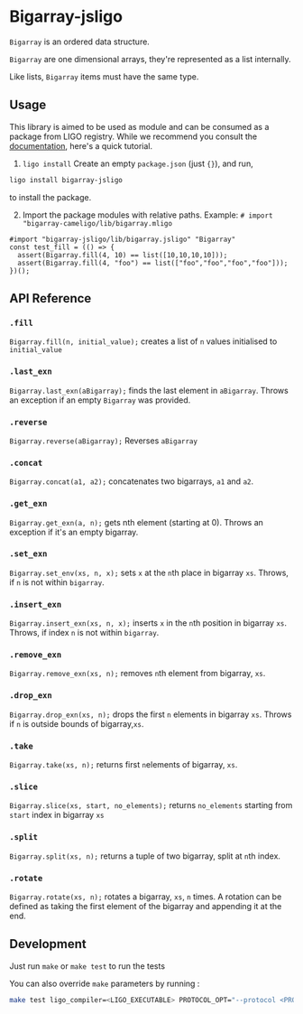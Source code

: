 # Bigarray-jsligo

`Bigarray` is an ordered data structure.

`Bigarray` are one dimensional arrays, they're represented as a list internally.

Like lists, `Bigarray` items must have the same type.

## Usage

This library is aimed to be used as module and can be consumed as a package from LIGO registry.
While we recommend you consult the [documentation](https://ligolang.org/docs/advanced/package-management/), here's a quick tutorial.


1. `ligo install`
Create an empty `package.json` (just `{}`), and run,

```sh
ligo install bigarray-jsligo
```

to install the package.

2. Import the package modules with relative paths. Example: `# import "bigarray-cameligo/lib/bigarray.mligo`


```jsligo
#import "bigarray-jsligo/lib/bigarray.jsligo" "Bigarray"
const test_fill = (() => {
  assert(Bigarray.fill(4, 10) == list([10,10,10,10]));
  assert(Bigarray.fill(4, "foo") == list(["foo","foo","foo","foo"]));
})();
```

## API Reference
### `.fill`
`Bigarray.fill(n, initial_value);` creates a list of `n` values initialised to `initial_value`

### `.last_exn`
`Bigarray.last_exn(aBigarray);` finds the last element in `aBigarray`. Throws an exception if an empty `Bigarray` was provided.

### `.reverse`
`Bigarray.reverse(aBigarray);` Reverses `aBigarray`

### `.concat`
`Bigarray.concat(a1, a2);` concatenates two bigarrays, `a1` and `a2`.

### `.get_exn`
`Bigarray.get_exn(a, n);` gets nth element (starting at 0). Throws an exception if it's an empty bigarray.

### `.set_exn`
`Bigarray.set_env(xs, n, x);` sets `x` at the `n`th place in bigarray `xs`. Throws, if `n` is not within `bigarray`.

### `.insert_exn`
`Bigarray.insert_exn(xs, n, x);` inserts `x` in the `n`th position in bigarray `xs`. Throws, if index `n` is not within `bigarray`.

### `.remove_exn`
`Bigarray.remove_exn(xs, n);` removes `n`th element from bigarray, `xs`.

### `.drop_exn`
`Bigarray.drop_exn(xs, n);` drops the first `n` elements in bigarray `xs`. Throws if `n` is outside bounds of bigarray,`xs`.

### `.take`
`Bigarray.take(xs, n);` returns first `n`elements of bigarray, `xs`.

### `.slice`
`Bigarray.slice(xs, start, no_elements);` returns `no_elements` starting from `start` index in bigarray `xs`

### `.split`
`Bigarray.split(xs, n);` returns a tuple of two bigarray, split at `n`th index.

### `.rotate`
`Bigarray.rotate(xs, n);` rotates a bigarray, `xs`, `n` times. A rotation can be defined as taking the first element of the bigarray and appending it at the end.


## Development

Just run `make` or `make test` to run the tests

You can also override `make` parameters by running :
```sh
make test ligo_compiler=<LIGO_EXECUTABLE> PROTOCOL_OPT="--protocol <PROTOCOL>"
```
